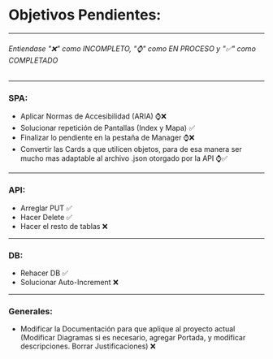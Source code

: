 # Objetivos Pendientes:
---------------------
###### Entiendase "❌" como INCOMPLETO, "⌚" como EN PROCESO y "✅" como COMPLETADO
---------------------
### SPA:
- Aplicar Normas de Accesibilidad (ARIA) ⌚❌
- Solucionar repetición de Pantallas (Index y Mapa) ✅
- Finalizar lo pendiente en la pestaña de Manager ⌚❌
- Convertir las Cards a que utilicen objetos, para de esa manera ser mucho mas adaptable al archivo .json otorgado por la API ⌚✅
---------------------
### API:
- Arreglar PUT ✅
- Hacer Delete ✅
- Hacer el resto de tablas ❌
---------------------
### DB:
- Rehacer DB ✅
- Solucionar Auto-Increment ❌
---------------------
### Generales:
- Modificar la Documentación para que aplique al proyecto actual (Modificar Diagramas si es necesario, agregar Portada, y modificar descripciones. Borrar Justificaciones) ❌

